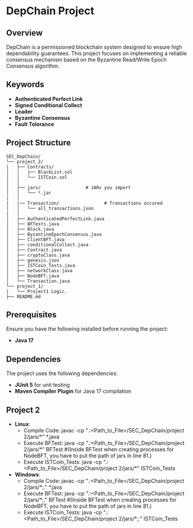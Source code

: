 # DepChain Project

## Overview
DepChain is a permissioned blockchain system designed to ensure high dependability guarantees. This project focuses on implementing a reliable consensus mechanism based on the Byzantine Read/Write Epoch Consensus algorithm.

## Keywords
- **Authenticated Perfect Link**
- **Signed Conditional Collect**
- **Leader**
- **Byzantine Consensus**
- **Fault Tolerance**

## Project Structure
```
SEC_DepChain/
└── project_2/
|   ├── Contracts/
│   |   ├── BlackList.sol
│   |   └── ISTCoin.sol                
│   │   
│   ├── jars/                 # JARs you import
│   │   └── *.jar
|   |
|   |── Transaction/                 # Transactions occured
│   │   └── all_transactions.json
|   |
│   ├── AuthenticatedPerfectLink.java
│   ├── BFTests.java
│   ├── Block.java
│   ├── ByzantineEpochConsensus.java
│   ├── ClientBFT.java
│   ├── conditionalCollect.java
│   ├── Contract.java
│   ├── cryptoClass.java
│   ├── genesis.json
│   ├── ISTCoin_Tests.java
│   ├── networkClass.java
│   ├── NodeBFT.java
│   └── Transaction.java
└── project_1/
|   └── Project1 Logic.
├── README.md
```

## Prerequisites
Ensure you have the following installed before running the project:
- **Java 17**

## Dependencies
The project uses the following dependencies:
- **JUnit 5** for unit testing
- **Maven Compiler Plugin** for Java 17 compilation

## Project 2
- **Linux**:
    - Compile Code: javac -cp ".:<Path_to_File>/SEC_DepChain/project 2/jars/*" *.java 
    - Execute BFTest: java -cp ".:<Path_to_File>/SEC_DepChain/project 2/jars/*" BFTest  #(Inside BFTest when creating processes for NodeBFT, you have to put the path of jars in line 81.)
    - Execute ISTCoin_Tests: java -cp ".:<Path_to_File>/SEC_DepChain/project 2/jars/*" ISTCoin_Tests
- **Windows**:
    - Compile Code: javac -cp ".:<Path_to_File>/SEC_DepChain/project 2/jars/*;." *.java 
    - Execute BFTest: java -cp ".:<Path_to_File>/SEC_DepChain/project 2/jars/*;." BFTest  #(Inside BFTest when creating processes for NodeBFT, you have to put the path of jars in line 81.)
    - Execute ISTCoin_Tests: java -cp ".:<Path_to_File>/SEC_DepChain/project 2/jars/*;." ISTCoin_Tests
